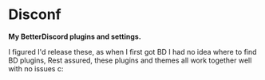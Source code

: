 # Disconf

**My BetterDiscord plugins and settings.**

I figured I'd release these, as when I first got BD I had no idea where to find
BD plugins, Rest assured, these plugins and themes all work together well with no issues c:
